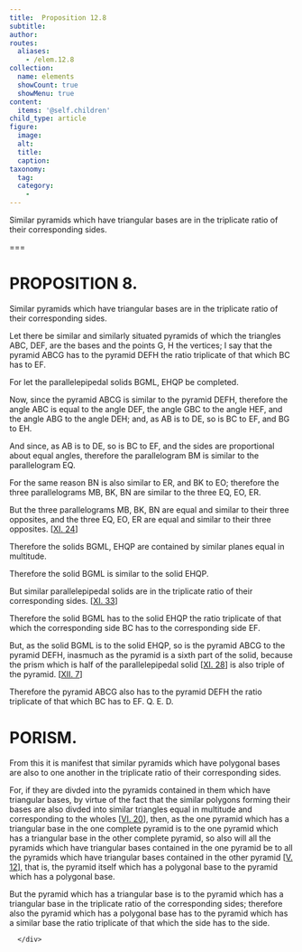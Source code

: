 ```yaml
---
title:  Proposition 12.8
subtitle: 
author:
routes:
  aliases:
    - /elem.12.8
collection:
  name: elements
  showCount: true
  showMenu: true
content:
  items: '@self.children'
child_type: article
figure:
  image:
  alt:
  title:
  caption:
taxonomy:
  tag:
  category:
    - 
---
```


<p>
       <hi rend="ital">Similar pyramids which have triangular bases are in the triplicate ratio of their corresponding sides.</hi>
      </p>

===

<h1>PROPOSITION 8.</h1>
<p>
       <span class="ital">Similar pyramids which have triangular bases are in the triplicate ratio of their corresponding sides.</span>
      </p>

<p>Let there be similar and similarly situated pyramids of <pb n="396"/>which the triangles <span class="ital">ABC</span>, <span class="ital">DEF</span>, are the bases and the points <span class="ital">G</span>, <span class="ital">H</span> the vertices; I say that the pyramid <span class="ital">ABCG</span> has to the pyramid <span class="ital">DEFH</span> the ratio triplicate of that which <span class="ital">BC</span> has to <span class="ital">EF</span>. 
      </p>

<p>For let the parallelepipedal solids <span class="ital">BGML</span>, <span class="ital">EHQP</span> be completed. </p>

<p>Now, since the pyramid <span class="ital">ABCG</span> is similar to the pyramid <span class="ital">DEFH</span>, therefore the angle <span class="ital">ABC</span> is equal to the angle <span class="ital">DEF</span>, the angle <span class="ital">GBC</span> to the angle <span class="ital">HEF</span>, and the angle <span class="ital">ABG</span> to the angle <span class="ital">DEH</span>; and, as <span class="ital">AB</span> is to <span class="ital">DE</span>, so is <span class="ital">BC</span> to <span class="ital">EF</span>, and <span class="ital">BG</span> to <span class="ital">EH</span>. </p>

<p>And since, as <span class="ital">AB</span> is to <span class="ital">DE</span>, so is <span class="ital">BC</span> to <span class="ital">EF</span>, and the sides are proportional about equal angles, therefore the parallelogram <span class="ital">BM</span> is similar to the parallelogram <span class="ital">EQ</span>. </p>

<p>For the same reason <span class="ital">BN</span> is also similar to <span class="ital">ER</span>, and <span class="ital">BK</span> to <span class="ital">EO</span>; therefore the three parallelograms <span class="ital">MB</span>, <span class="ital">BK</span>, <span class="ital">BN</span> are similar to the three <span class="ital">EQ</span>, <span class="ital">EO</span>, <span class="ital">ER</span>. </p>

<p>But the three parallelograms <span class="ital">MB</span>, <span class="ital">BK</span>, <span class="ital">BN</span> are equal and similar to their three opposites, and the three <span class="ital">EQ</span>, <span class="ital">EO</span>, <span class="ital">ER</span> are equal and similar to their three opposites. [<a href="/elem.11.24">XI. 24</a>] </p>

<p>Therefore the solids <span class="ital">BGML</span>, <span class="ital">EHQP</span> are contained by similar planes equal in multitude. </p>

<p>Therefore the solid <span class="ital">BGML</span> is similar to the solid <span class="ital">EHQP</span>. </p>

<p>But similar parallelepipedal solids are in the triplicate ratio of their corresponding sides. [<a href="/elem.11.33">XI. 33</a>] <pb n="397"/></p>

<p>Therefore the solid <span class="ital">BGML</span> has to the solid <span class="ital">EHQP</span> the ratio triplicate of that which the corresponding side <span class="ital">BC</span> has to the corresponding side <span class="ital">EF</span>. </p>

<p>But, as the solid <span class="ital">BGML</span> is to the solid <span class="ital">EHQP</span>, so is the pyramid <span class="ital">ABCG</span> to the pyramid <span class="ital">DEFH</span>, inasmuch as the pyramid is a sixth part of the solid, because the prism which is half of the parallelepipedal solid [<a href="/elem.11.28">XI. 28</a>] is also triple of the pyramid. [<a href="/elem.12.7">XII. 7</a>] </p>

<p>Therefore the pyramid <span class="ital">ABCG</span> also has to the pyramid <span class="ital">DEFH</span> the ratio triplicate of that which <span class="ital">BC</span> has to <span class="ital">EF</span>. Q. E. D. </p>
<div id="elem.12.8.p.1" class="porism">
       <h1>PORISM.</h1>
       
<p>From this it is manifest that similar pyramids which have polygonal bases are also to one another in the triplicate ratio of their corresponding sides. </p>

       
<p>For, if they are divded into the pyramids contained in them which have triangular bases, by virtue of the fact that the similar polygons forming their bases are also divded into similar triangles equal in multitude and corresponding to the wholes [<a href="/elem.6.20">VI. 20</a>], then, as the one pyramid which has a triangular base in the one complete pyramid is to the one pyramid which has a triangular base in the other complete pyramid, so also will all the pyramids which have triangular bases contained in the one pyramid be to all the pyramids which have triangular bases contained in the other pyramid [<a href="/elem.5.12">V. 12</a>], that is, the pyramid itself which has a polygonal base to the pyramid which has a polygonal base. </p>

       
<p>But the pyramid which has a triangular base is to the pyramid which has a triangular base in the triplicate ratio of the corresponding sides; therefore also the pyramid which has a polygonal base has to the pyramid which has a similar base the ratio triplicate of that which the side has to the side.</p>

      </div>
